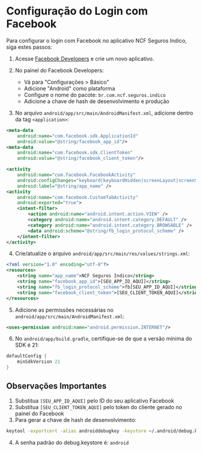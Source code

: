 # Configuração do Login com Facebook

Para configurar o login com Facebook no aplicativo NCF Seguros Indico, siga estes passos:

1. Acesse [Facebook Developers](https://developers.facebook.com) e crie um novo aplicativo.

2. No painel do Facebook Developers:
   - Vá para "Configurações > Básico"
   - Adicione "Android" como plataforma
   - Configure o nome do pacote: `br.com.ncf.seguros.indico`
   - Adicione a chave de hash de desenvolvimento e produção

3. No arquivo `android/app/src/main/AndroidManifest.xml`, adicione dentro da tag `<application>`:
```xml
<meta-data
    android:name="com.facebook.sdk.ApplicationId"
    android:value="@string/facebook_app_id"/>
<meta-data 
    android:name="com.facebook.sdk.ClientToken"
    android:value="@string/facebook_client_token"/>

<activity
    android:name="com.facebook.FacebookActivity"
    android:configChanges="keyboard|keyboardHidden|screenLayout|screenSize|orientation"
    android:label="@string/app_name" />
<activity
    android:name="com.facebook.CustomTabActivity"
    android:exported="true">
    <intent-filter>
        <action android:name="android.intent.action.VIEW" />
        <category android:name="android.intent.category.DEFAULT" />
        <category android:name="android.intent.category.BROWSABLE" />
        <data android:scheme="@string/fb_login_protocol_scheme" />
    </intent-filter>
</activity>
```

4. Crie/atualize o arquivo `android/app/src/main/res/values/strings.xml`:
```xml
<?xml version="1.0" encoding="utf-8"?>
<resources>
    <string name="app_name">NCF Seguros Indico</string>
    <string name="facebook_app_id">[SEU_APP_ID_AQUI]</string>
    <string name="fb_login_protocol_scheme">fb[SEU_APP_ID_AQUI]</string>
    <string name="facebook_client_token">[SEU_CLIENT_TOKEN_AQUI]</string>
</resources>
```

5. Adicione as permissões necessárias no `android/app/src/main/AndroidManifest.xml`:
```xml
<uses-permission android:name="android.permission.INTERNET"/>
```

6. No `android/app/build.gradle`, certifique-se de que a versão mínima do SDK é 21:
```gradle
defaultConfig {
    minSdkVersion 21
}
```

## Observações Importantes

1. Substitua `[SEU_APP_ID_AQUI]` pelo ID do seu aplicativo Facebook
2. Substitua `[SEU_CLIENT_TOKEN_AQUI]` pelo token do cliente gerado no painel do Facebook
3. Para gerar a chave de hash de desenvolvimento:
```bash
keytool -exportcert -alias androiddebugkey -keystore ~/.android/debug.keystore | openssl sha1 -binary | openssl base64
```
4. A senha padrão do debug.keystore é: `android`
